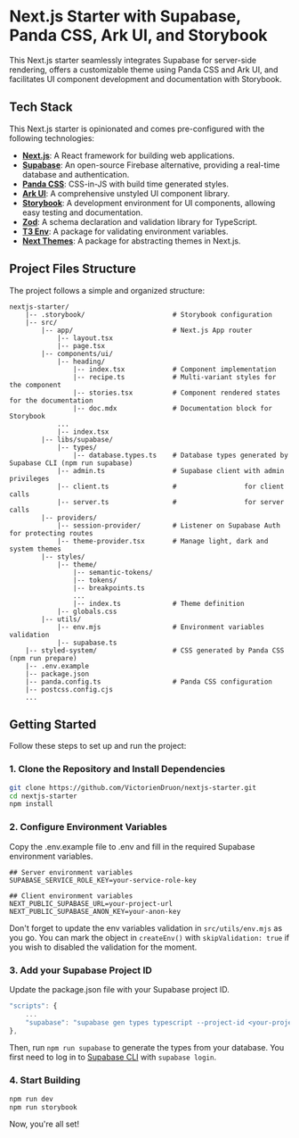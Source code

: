 # Next.js Starter with Supabase, Panda CSS, Ark UI, and Storybook

This Next.js starter seamlessly integrates Supabase for server-side rendering, offers a customizable theme using Panda CSS and Ark UI, and facilitates UI component development and documentation with Storybook.

## Tech Stack

This Next.js starter is opinionated and comes pre-configured with the following technologies:

- **[Next.js](https://nextjs.org/docs)**: A React framework for building web applications.
- **[Supabase](https://supabase.com/docs)**: An open-source Firebase alternative, providing a real-time database and authentication.
- **[Panda CSS](https://panda-css.com/docs/overview/getting-started)**: CSS-in-JS with build time generated styles.
- **[Ark UI](https://ark-ui.com/docs/overview/introduction)**: A comprehensive unstyled UI component library.
- **[Storybook](https://storybook.js.org/docs/get-started/install)**: A development environment for UI components, allowing easy testing and documentation.
- **[Zod](https://zod.dev/)**: A schema declaration and validation library for TypeScript.
- **[T3 Env](https://env.t3.gg/docs/introduction)**: A package for validating environment variables.
- **[Next Themes](https://github.com/pacocoursey/next-themes)**: A package for abstracting themes in Next.js.

## Project Files Structure

The project follows a simple and organized structure:

```plaintext
nextjs-starter/
    |-- .storybook/                      # Storybook configuration
    |-- src/
        |-- app/                         # Next.js App router
            |-- layout.tsx
            |-- page.tsx
        |-- components/ui/
            |-- heading/
                |-- index.tsx            # Component implementation
                |-- recipe.ts            # Multi-variant styles for the component
                |-- stories.tsx          # Component rendered states for the documentation
                |-- doc.mdx              # Documentation block for Storybook
            ...
            |-- index.tsx
        |-- libs/supabase/
            |-- types/
                |-- database.types.ts    # Database types generated by Supabase CLI (npm run supabase)
            |-- admin.ts                 # Supabase client with admin privileges
            |-- client.ts                #                 for client calls
            |-- server.ts                #                 for server calls
        |-- providers/
            |-- session-provider/        # Listener on Supabase Auth for protecting routes
            |-- theme-provider.tsx       # Manage light, dark and system themes
        |-- styles/
            |-- theme/
                |-- semantic-tokens/
                |-- tokens/
                |-- breakpoints.ts
                ...
                |-- index.ts             # Theme definition
            |-- globals.css
        |-- utils/
            |-- env.mjs                  # Environment variables validation
            |-- supabase.ts
    |-- styled-system/                   # CSS generated by Panda CSS (npm run prepare)
    |-- .env.example
    |-- package.json
    |-- panda.config.ts                  # Panda CSS configuration
    |-- postcss.config.cjs
    ...
```

## Getting Started

Follow these steps to set up and run the project:

### 1. Clone the Repository and Install Dependencies

```bash
git clone https://github.com/VictorienDruon/nextjs-starter.git
cd nextjs-starter
npm install
```

### 2. Configure Environment Variables

Copy the .env.example file to .env and fill in the required Supabase environment variables.

```env
## Server environment variables
SUPABASE_SERVICE_ROLE_KEY=your-service-role-key

## Client environment variables
NEXT_PUBLIC_SUPABASE_URL=your-project-url
NEXT_PUBLIC_SUPABASE_ANON_KEY=your-anon-key
```

Don't forget to update the env variables validation in `src/utils/env.mjs` as you go. You can mark the object in `createEnv()` with `skipValidation: true` if you wish to disabled the validation for the moment.

### 3. Add your Supabase Project ID

Update the package.json file with your Supabase project ID.

```js
"scripts": {
    ...
    "supabase": "supabase gen types typescript --project-id <your-project-id> --schema public > ./src/libs/supabase/types/database.types.ts"
},
```

Then, run `npm run supabase` to generate the types from your database. You first need to log in to [Supabase CLI](https://supabase.com/docs/reference/cli/supabase-login) with `supabase login`.

### 4. Start Building

```bash
npm run dev
npm run storybook
```

Now, you're all set!
